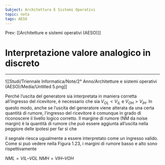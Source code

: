 ```yaml
---
Subject: Architettura E Sistemi Operativi
topic: nota
tags: AESO
---
```


Prev: [[Architetture e sistemi operativi (AESO)]]

# Interpretazione valore analogico in discreto
---

![[Studi/Triennale Informatica/Note/2° Anno/Architetture e sistemi operativi (AESO)/Media/Untitled 5.png]]

Perché l’uscita del generatore sia interpretata in maniera corretta all’ingresso
del ricevitore, è necessario che sia $V_{OL} < V_{IL}$  e $V_{OH} > V_{IH}$. In questo modo,
anche se l’uscita del generatore viene alterata da una certa quantità di rumore,
l’ingresso del ricevitore è comunque in grado di riconoscere il livello logico
corretto. Il margine di rumore (NM da noise margin) è la quantità di rumore
che può essere aggiunta all’uscita nella peggiore delle ipotesi per far sì che

il segnale riesca ugualmente a essere interpretato come un ingresso valido.
Come si può vedere nella Figura 1.23, i margini di rumore basso e alto sono
rispettivamente

$NML= VIL – VOL$
$NMH = VIH – VOH$
